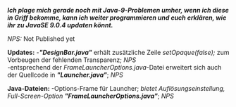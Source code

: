 **_Ich plage mich gerade noch mit Java-9-Problemen umher, wenn ich diese in Griff bekomme, kann ich weiter programmieren und euch erklären, wie ihr zu JavaSE 9.0.4 updaten könnt._**

*NPS:* Not Published yet

**Updates:**
-**_"DesignBar.java"_** erhält zusätzliche Zeile *setOpaque(false);* zum Vorbeugen der fehlenden Transparenz; *NPS* <br />
-entsprechend der *FrameLauncherOptions.java*-Datei erweitert sich auch der Quellcode in **_"Launcher.java"_**; *NPS*

**Java-Dateien:**
-Options-Frame für Launcher; *bietet Auflösungseinstellung, Full-Screen-Option* **_"FrameLauncherOptions.java"_**; *NPS*
